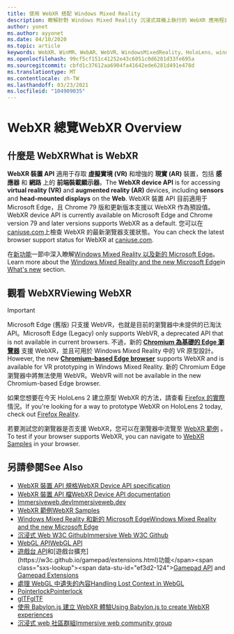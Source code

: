 ```yaml
---
title: 使用 WebXR 搭配 Windows Mixed Reality
description: 瞭解針對 Windows Mixed Reality 沉浸式耳機上執行的 WebXR 應用程式，使用和開發的基本概念。
author: yonet
ms.author: ayyonet
ms.date: 04/10/2020
ms.topic: article
keywords: WebXR、WinMR、WebAR、WebVR、WindowsMixedReality、HoloLens、windows mixed reality、web vr、web xr、web mr、web ar、360、360影片、360影片、360相片、360相片、360內容、沉浸式 web、immersiveweb、IW
ms.openlocfilehash: 99cf5cf151c41252e43c6051c0d6281d33fe695a
ms.sourcegitcommit: cbfd1c37612aa6904fa41642ede6281d491e478d
ms.translationtype: MT
ms.contentlocale: zh-TW
ms.lasthandoff: 03/23/2021
ms.locfileid: "104909035"
---
```

# <a name="webxr-overview"></a><span data-ttu-id="ef3d2-104">WebXR 總覽</span><span class="sxs-lookup"><span data-stu-id="ef3d2-104">WebXR Overview</span></span>

## <a name="what-is-webxr"></a><span data-ttu-id="ef3d2-105">什麼是 WebXR</span><span class="sxs-lookup"><span data-stu-id="ef3d2-105">What is WebXR</span></span>

<span data-ttu-id="ef3d2-106">**WebXR 裝置 API** 適用于存取 **虛擬實境 (VR)** 和增強的 **現實 (AR)** 裝置，包括 **感應器** 和 **網路** 上的 **前端裝載顯示器**。</span><span class="sxs-lookup"><span data-stu-id="ef3d2-106">The **WebXR device API** is for accessing **virtual reality (VR)** and **augmented reality (AR)** devices, including **sensors** and **head-mounted displays** on the **Web**.</span></span> <span data-ttu-id="ef3d2-107">WebXR 裝置 API 目前適用于 Microsoft Edge，且 Chrome 79 版和更新版本支援以 WebXR 作為預設值。</span><span class="sxs-lookup"><span data-stu-id="ef3d2-107">WebXR device API is currently available on Microsoft Edge and Chrome version 79 and later versions supports WebXR as a default.</span></span> <span data-ttu-id="ef3d2-108">您可以在 [caniuse.com](https://caniuse.com/#search=webxr)上檢查 WebXR 的最新瀏覽器支援狀態。</span><span class="sxs-lookup"><span data-stu-id="ef3d2-108">You can check the latest browser support status for WebXR at [caniuse.com](https://caniuse.com/#search=webxr).</span></span>

<span data-ttu-id="ef3d2-109">在[新功能](/windows/mixed-reality/mrtk-porting-guide)一節中深入瞭解[Windows Mixed Reality 以及新的 Microsoft Edge](/windows/mixed-reality/new-microsoft-edge#introducing-the-new-microsoft-edge)。</span><span class="sxs-lookup"><span data-stu-id="ef3d2-109">Learn more about the [Windows Mixed Reality and the new Microsoft Edge](/windows/mixed-reality/new-microsoft-edge#introducing-the-new-microsoft-edge)in [What's new](/windows/mixed-reality/mrtk-porting-guide) section.</span></span>

## <a name="viewing-webxr"></a><span data-ttu-id="ef3d2-110">觀看 WebXR</span><span class="sxs-lookup"><span data-stu-id="ef3d2-110">Viewing WebXR</span></span>

> [!IMPORTANT]
> <span data-ttu-id="ef3d2-111">Microsoft Edge (舊版) 只支援 WebVR，也就是目前的瀏覽器中未提供的已淘汰 API。</span><span class="sxs-lookup"><span data-stu-id="ef3d2-111">Microsoft Edge (Legacy) only supports WebVR, a deprecated API that is not available in current browsers.</span></span> <span data-ttu-id="ef3d2-112">不過，新的 **[Chromium 為基礎的 Edge 瀏覽器](../../whats-new/new-microsoft-edge.md)** 支援 WebXR，並且可用於 Windows Mixed Reality 中的 VR 原型設計。</span><span class="sxs-lookup"><span data-stu-id="ef3d2-112">However, the new **[Chromium-based Edge browser](../../whats-new/new-microsoft-edge.md)** supports WebXR and is available for VR prototyping in Windows Mixed Reality.</span></span> <span data-ttu-id="ef3d2-113">新的 Chromium Edge 瀏覽器中將無法使用 WebVR。</span><span class="sxs-lookup"><span data-stu-id="ef3d2-113">WebVR will not be available in the new Chromium-based Edge browser.</span></span>
> 
> <span data-ttu-id="ef3d2-114">如果您想要在今天 HoloLens 2 建立原型 WebXR 的方法，請查看 [Firefox 的實際](https://mixedreality.mozilla.org/firefox-reality/)情況。</span><span class="sxs-lookup"><span data-stu-id="ef3d2-114">If you're looking for a way to prototype WebXR on HoloLens 2 today, check out [Firefox Reality](https://mixedreality.mozilla.org/firefox-reality/).</span></span>

<span data-ttu-id="ef3d2-115">若要測試您的瀏覽器是否支援 WebXR，您可以在瀏覽器中流覽至 [WebXR 範例](https://immersive-web.github.io/webxr-samples/) 。</span><span class="sxs-lookup"><span data-stu-id="ef3d2-115">To test if your browser supports WebXR, you can navigate to [WebXR Samples](https://immersive-web.github.io/webxr-samples/) in your browser.</span></span>

## <a name="see-also"></a><span data-ttu-id="ef3d2-116">另請參閱</span><span class="sxs-lookup"><span data-stu-id="ef3d2-116">See Also</span></span>

* [<span data-ttu-id="ef3d2-117">WebXR 裝置 API 規格</span><span class="sxs-lookup"><span data-stu-id="ef3d2-117">WebXR Device API specification</span></span>](https://immersive-web.github.io/webxr/)
* [<span data-ttu-id="ef3d2-118">WebXR 裝置 API 檔</span><span class="sxs-lookup"><span data-stu-id="ef3d2-118">WebXR Device API documentation</span></span>](https://developer.mozilla.org/en-US/docs/Web/API/WebXR_Device_API)
* [<span data-ttu-id="ef3d2-119">Immersiveweb.dev</span><span class="sxs-lookup"><span data-stu-id="ef3d2-119">Immersiveweb.dev</span></span>](https://immersiveweb.dev/)
* [<span data-ttu-id="ef3d2-120">WebXR 範例</span><span class="sxs-lookup"><span data-stu-id="ef3d2-120">WebXR Samples</span></span>](https://immersive-web.github.io/webxr-samples/)
* [<span data-ttu-id="ef3d2-121">Windows Mixed Reality 和新的 Microsoft Edge</span><span class="sxs-lookup"><span data-stu-id="ef3d2-121">Windows Mixed Reality and the new Microsoft Edge</span></span>](/windows/mixed-reality/new-microsoft-edge#introducing-the-new-microsoft-edge)
* [<span data-ttu-id="ef3d2-122">沉浸式 Web W3C Github</span><span class="sxs-lookup"><span data-stu-id="ef3d2-122">Immersive Web W3C Github</span></span>](https://github.com/immersive-web)
* <span data-ttu-id="ef3d2-123">[WebGL API](/previous-versions/windows/internet-explorer/ie-developer/dev-guides/bg182648(v=vs.85))</span><span class="sxs-lookup"><span data-stu-id="ef3d2-123">[WebGL API](/previous-versions/windows/internet-explorer/ie-developer/dev-guides/bg182648(v=vs.85))</span></span>
* <span data-ttu-id="ef3d2-124">[遊戲台 API](https://msdn.microsoft.com/library/dn743630(v=vs.85).aspx)和[遊戲台擴充](https://w3c.github.io/gamepad/extensions.html)功能</span><span class="sxs-lookup"><span data-stu-id="ef3d2-124">[Gamepad API](https://msdn.microsoft.com/library/dn743630(v=vs.85).aspx) and [Gamepad Extensions](https://w3c.github.io/gamepad/extensions.html)</span></span>
* [<span data-ttu-id="ef3d2-125">處理 WebGL 中遺失的內容</span><span class="sxs-lookup"><span data-stu-id="ef3d2-125">Handling Lost Context in WebGL</span></span>](https://www.khronos.org/webgl/wiki/HandlingContextLost)
* [<span data-ttu-id="ef3d2-126">Pointerlock</span><span class="sxs-lookup"><span data-stu-id="ef3d2-126">Pointerlock</span></span>](https://www.w3.org/TR/pointerlock/)
* [<span data-ttu-id="ef3d2-127">glTF</span><span class="sxs-lookup"><span data-stu-id="ef3d2-127">glTF</span></span>](https://www.khronos.org/gltf)
* [<span data-ttu-id="ef3d2-128">使用 Babylon.js 建立 WebXR 體驗</span><span class="sxs-lookup"><span data-stu-id="ef3d2-128">Using Babylon.js to create WebXR experiences</span></span>](https://doc.babylonjs.com/how_to/introduction_to_webxr)
* [<span data-ttu-id="ef3d2-129">沉浸式 web 社區群組</span><span class="sxs-lookup"><span data-stu-id="ef3d2-129">Immersive web community group</span></span>](https://www.w3.org/community/immersive-web/)